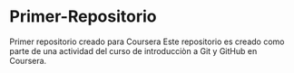# Primer-Repositorio
Primer repositorio creado para Coursera
Este repositorio es creado como parte de una actividad del curso de introducciòn a Git y GitHub en Coursera.
